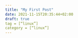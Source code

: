 ```yaml
---
title: "My First Post"
date: 2021-11-15T20:35:44+02:00
draft: true
tag = [“linux”]
category = [“linux”]
---
```


